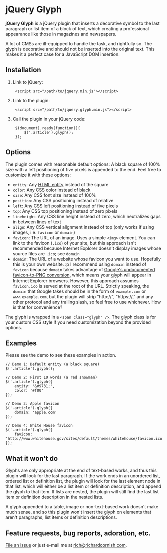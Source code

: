 # jQuery Glyph

**jQuery Glyph** is a jQuery plugin that inserts a decorative symbol to the last paragraph or list item of a block of text, which creating a professional appearance like those in magazines and newspapers.

A lot of CMSs are ill-equipped to handle the task, and rightfully so. The glyph is decorative and should not be inserted into the original text. This makes it a perfect case for a JavaScript DOM insertion.

## Installation

1. Link to jQuery:

        <script src="/path/to/jquery.min.js"></script>

2. Link to the plugin:

        <script src="/path/to/jquery.glyph.min.js"></script>

3. Call the plugin in your jQuery code:

        $(document).ready(function(){
            $('.article').glyph();
        });

## Options

The plugin comes with reasonable default options: A black square of 100% size with a left positioning of five pixels is appended to the end. Feel free to customize it with these options:

- `entity`: Any [HTML entity](http://www.fileformat.info/info/unicode/char/a.htm) instead of the square
- `color`: Any CSS color instead of black
- `size`: Any CSS font size instead of 100%
- `position`: Any CSS positioning instead of relative
- `left`: Any CSS left positioning instead of five pixels
- `top`: Any CSS top positioning instead of zero pixels
- `lineheight`: Any CSS line height instead of zero, which neutralizes gaps in between lines of text
- `align`: Any CSS vertical alignment instead of top (only works if using images, i.e. `favicon` or `domain`)
- `favicon`: The URL of an image. Uses a simple `<img>` element. You can link to the favicon (`.ico`) of your site, but this approach isn't recommended because Internet Explorer doesn't display images whose source files are `.ico`; see `domain`
- `domain`: The URL of a website whose favicon you want to use. Hopefully this is your own website. :p I recommend using `domain` instead of `favicon` because `domain` takes advantage of [Google's undocumented favicon-to-PNG conversion](http://simonwillison.net/2008/Aug/30/favicons/), which means your glyph will appear in Internet Explorer browsers. However, this approach assumes `favicon.ico` is served at the root of the URL. Strictly speaking, the `domain` that Google takes should be in the form of `example.com` or `www.example.com`, but the plugin will strip "http://", "https://," and any other protocol and any trailing slash, so feel free to use whichever. How is that for convenience?

The glyph is wrapped in a `<span class="glyph" />`. The glyph class is for your custom CSS style if you need customization beyond the provided options.

## Examples

Please see the demo to see these examples in action.

    // Demo 1: Default entity (a black square)
    $('.article').glyph();

    // Demo 2: First 10 words (a red snowman)
    $('.article').glyph({
        entity: '&#9731;',
        color: '#f00'
    });

    // Demo 3: Apple favicon
    $('.article').glyph({
        domain: 'apple.com'
    });

    // Demo 4: White House favicon
    $('.article').glyph({
        favicon: 'http://www.whitehouse.gov/sites/default/themes/whitehouse/favicon.ico'
    });

## What it won't do

Glyphs are only appropriate at the end of text-based works, and thus this plugin will look for the last paragraph. If the work ends in an unordered list, ordered list or definition list, the plugin will look for the last element node in that list, which will either be a list item or definition description, and append the glyph to that item. If lists are nested, the plugin will still find the last list item or definition description in the nested lists.

A glyph appended to a table, image or non-text-based work doesn't make much sense, and so this plugin won't insert the glyph on elements that aren't paragraphs, list items or definition descriptions.

## Feature requests, bug reports, adoration, etc.

[File an issue](https://github.com/richardcornish/jQuery-Glyph/issues) or just e-mail me at [rich@richardcornish.com](mailto:rich@richardcornish.com).
